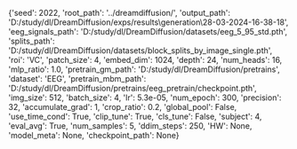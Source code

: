 {'seed': 2022, 'root_path': '../dreamdiffusion/', 'output_path': 'D:/study/dl/DreamDiffusion/exps/results\\generation\\28-03-2024-16-38-18', 'eeg_signals_path': 'D:/study/dl/DreamDiffusion/datasets/eeg_5_95_std.pth', 'splits_path': 'D:/study/dl/DreamDiffusion/datasets/block_splits_by_image_single.pth', 'roi': 'VC', 'patch_size': 4, 'embed_dim': 1024, 'depth': 24, 'num_heads': 16, 'mlp_ratio': 1.0, 'pretrain_gm_path': 'D:/study/dl/DreamDiffusion/pretrains', 'dataset': 'EEG', 'pretrain_mbm_path': 'D:/study/dl/DreamDiffusion/pretrains/eeg_pretrain/checkpoint.pth', 'img_size': 512, 'batch_size': 4, 'lr': 5.3e-05, 'num_epoch': 300, 'precision': 32, 'accumulate_grad': 1, 'crop_ratio': 0.2, 'global_pool': False, 'use_time_cond': True, 'clip_tune': True, 'cls_tune': False, 'subject': 4, 'eval_avg': True, 'num_samples': 5, 'ddim_steps': 250, 'HW': None, 'model_meta': None, 'checkpoint_path': None}
